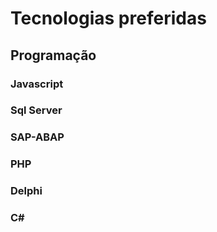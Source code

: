 # Tecnologias preferidas
## Programação
### Javascript
### Sql Server
### SAP-ABAP
### PHP
### Delphi
### C#


